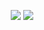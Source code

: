<p align="center">
  <img src="https://raw.githubusercontent.com/old-man-lib/github-stats/master/generated/overview.svg#gh-dark-mode-only">
  <img src="https://raw.githubusercontent.com/old-man-lib/github-stats/master/generated/languages.svg#gh-dark-mode-only">
</p>
